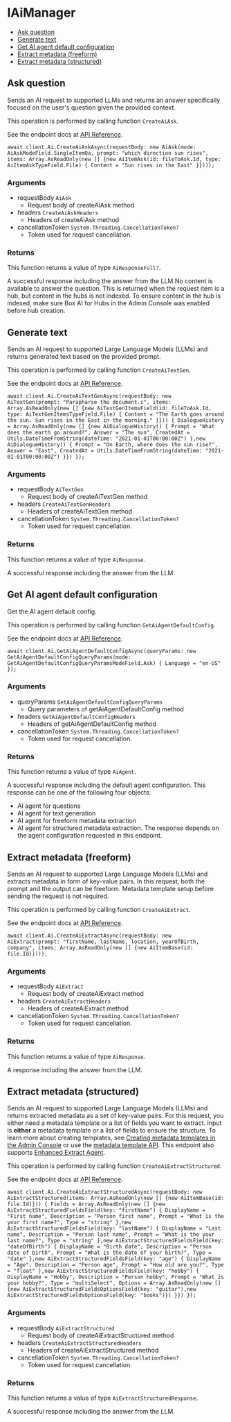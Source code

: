 # IAiManager


- [Ask question](#ask-question)
- [Generate text](#generate-text)
- [Get AI agent default configuration](#get-ai-agent-default-configuration)
- [Extract metadata (freeform)](#extract-metadata-freeform)
- [Extract metadata (structured)](#extract-metadata-structured)

## Ask question

Sends an AI request to supported LLMs and returns an answer specifically focused on the user's question given the provided context.

This operation is performed by calling function `CreateAiAsk`.

See the endpoint docs at
[API Reference](https://developer.box.com/reference/post-ai-ask/).

<!-- sample post_ai_ask -->
```
await client.Ai.CreateAiAskAsync(requestBody: new AiAsk(mode: AiAskModeField.SingleItemQa, prompt: "which direction sun rises", items: Array.AsReadOnly(new [] {new AiItemAsk(id: fileToAsk.Id, type: AiItemAskTypeField.File) { Content = "Sun rises in the East" }})));
```

### Arguments

- requestBody `AiAsk`
  - Request body of createAiAsk method
- headers `CreateAiAskHeaders`
  - Headers of createAiAsk method
- cancellationToken `System.Threading.CancellationToken?`
  - Token used for request cancellation.


### Returns

This function returns a value of type `AiResponseFull?`.

A successful response including the answer from the LLM.No content is available to answer the question. This is returned when the request item is a hub, but content in the hubs is not indexed. To ensure content in the hub is indexed, make sure Box AI for Hubs in the Admin Console was enabled before hub creation.


## Generate text

Sends an AI request to supported Large Language Models (LLMs) and returns generated text based on the provided prompt.

This operation is performed by calling function `CreateAiTextGen`.

See the endpoint docs at
[API Reference](https://developer.box.com/reference/post-ai-text-gen/).

<!-- sample post_ai_text_gen -->
```
await client.Ai.CreateAiTextGenAsync(requestBody: new AiTextGen(prompt: "Parapharse the document.s", items: Array.AsReadOnly(new [] {new AiTextGenItemsField(id: fileToAsk.Id, type: AiTextGenItemsTypeField.File) { Content = "The Earth goes around the sun. Sun rises in the East in the morning." }})) { DialogueHistory = Array.AsReadOnly(new [] {new AiDialogueHistory() { Prompt = "What does the earth go around?", Answer = "The sun", CreatedAt = Utils.DateTimeFromString(dateTime: "2021-01-01T00:00:00Z") },new AiDialogueHistory() { Prompt = "On Earth, where does the sun rise?", Answer = "East", CreatedAt = Utils.DateTimeFromString(dateTime: "2021-01-01T00:00:00Z") }}) });
```

### Arguments

- requestBody `AiTextGen`
  - Request body of createAiTextGen method
- headers `CreateAiTextGenHeaders`
  - Headers of createAiTextGen method
- cancellationToken `System.Threading.CancellationToken?`
  - Token used for request cancellation.


### Returns

This function returns a value of type `AiResponse`.

A successful response including the answer from the LLM.


## Get AI agent default configuration

Get the AI agent default config.

This operation is performed by calling function `GetAiAgentDefaultConfig`.

See the endpoint docs at
[API Reference](https://developer.box.com/reference/get-ai-agent-default/).

<!-- sample get_ai_agent_default -->
```
await client.Ai.GetAiAgentDefaultConfigAsync(queryParams: new GetAiAgentDefaultConfigQueryParams(mode: GetAiAgentDefaultConfigQueryParamsModeField.Ask) { Language = "en-US" });
```

### Arguments

- queryParams `GetAiAgentDefaultConfigQueryParams`
  - Query parameters of getAiAgentDefaultConfig method
- headers `GetAiAgentDefaultConfigHeaders`
  - Headers of getAiAgentDefaultConfig method
- cancellationToken `System.Threading.CancellationToken?`
  - Token used for request cancellation.


### Returns

This function returns a value of type `AiAgent`.

A successful response including the default agent configuration.
This response can be one of the following four objects:
* AI agent for questions
* AI agent for text generation
* AI agent for freeform metadata extraction
* AI agent for structured metadata extraction.
The response depends on the agent configuration requested in this endpoint.


## Extract metadata (freeform)

Sends an AI request to supported Large Language Models (LLMs) and extracts metadata in form of key-value pairs.
In this request, both the prompt and the output can be freeform.
Metadata template setup before sending the request is not required.

This operation is performed by calling function `CreateAiExtract`.

See the endpoint docs at
[API Reference](https://developer.box.com/reference/post-ai-extract/).

<!-- sample post_ai_extract -->
```
await client.Ai.CreateAiExtractAsync(requestBody: new AiExtract(prompt: "firstName, lastName, location, yearOfBirth, company", items: Array.AsReadOnly(new [] {new AiItemBase(id: file.Id)})));
```

### Arguments

- requestBody `AiExtract`
  - Request body of createAiExtract method
- headers `CreateAiExtractHeaders`
  - Headers of createAiExtract method
- cancellationToken `System.Threading.CancellationToken?`
  - Token used for request cancellation.


### Returns

This function returns a value of type `AiResponse`.

A response including the answer from the LLM.


## Extract metadata (structured)

Sends an AI request to supported Large Language Models (LLMs) and returns extracted metadata as a set of key-value pairs.
For this request, you either need a metadata template or a list of fields you want to extract.
Input is **either** a metadata template or a list of fields to ensure the structure.
To learn more about creating templates, see [Creating metadata templates in the Admin Console](https://support.box.com/hc/en-us/articles/360044194033-Customizing-Metadata-Templates)
or use the [metadata template API](g://metadata/templates/create). This endpoint also supports [Enhanced Extract Agent](g://box-ai/ai-tutorials/extract-metadata-structured/#enhanced-extract-agent).

This operation is performed by calling function `CreateAiExtractStructured`.

See the endpoint docs at
[API Reference](https://developer.box.com/reference/post-ai-extract-structured/).

<!-- sample post_ai_extract_structured -->
```
await client.Ai.CreateAiExtractStructuredAsync(requestBody: new AiExtractStructured(items: Array.AsReadOnly(new [] {new AiItemBase(id: file.Id)})) { Fields = Array.AsReadOnly(new [] {new AiExtractStructuredFieldsField(key: "firstName") { DisplayName = "First name", Description = "Person first name", Prompt = "What is the your first name?", Type = "string" },new AiExtractStructuredFieldsField(key: "lastName") { DisplayName = "Last name", Description = "Person last name", Prompt = "What is the your last name?", Type = "string" },new AiExtractStructuredFieldsField(key: "dateOfBirth") { DisplayName = "Birth date", Description = "Person date of birth", Prompt = "What is the date of your birth?", Type = "date" },new AiExtractStructuredFieldsField(key: "age") { DisplayName = "Age", Description = "Person age", Prompt = "How old are you?", Type = "float" },new AiExtractStructuredFieldsField(key: "hobby") { DisplayName = "Hobby", Description = "Person hobby", Prompt = "What is your hobby?", Type = "multiSelect", Options = Array.AsReadOnly(new [] {new AiExtractStructuredFieldsOptionsField(key: "guitar"),new AiExtractStructuredFieldsOptionsField(key: "books")}) }}) });
```

### Arguments

- requestBody `AiExtractStructured`
  - Request body of createAiExtractStructured method
- headers `CreateAiExtractStructuredHeaders`
  - Headers of createAiExtractStructured method
- cancellationToken `System.Threading.CancellationToken?`
  - Token used for request cancellation.


### Returns

This function returns a value of type `AiExtractStructuredResponse`.

A successful response including the answer from the LLM.


